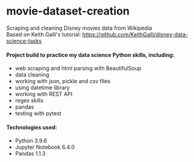# movie-dataset-creation
Scraping and cleaning Disney movies data from Wikipedia
<br> Based on Keith Galli's tutorial: https://github.com/KeithGalli/disney-data-science-tasks

#### Project build to practice my data science Python skills, including: <br>
* web scraping and html parsing with BeautifulSoup
* data cleaning
* working with json, pickle and csv files
* using datetime library
* working with REST API
* regex skills
* pandas
* testing with pytest

#### Technologies used:
* Python 3.9.6
* Jupyter Notebook 6.4.0
* Pandas 1.1.3
